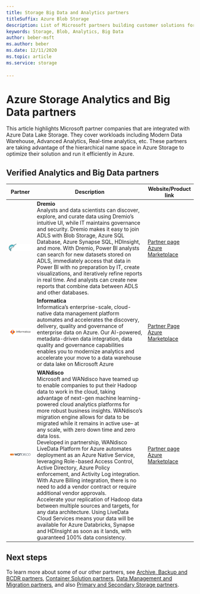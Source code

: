 ```yaml
---
title: Storage Big Data and Analytics partners 
titleSuffix: Azure Blob Storage
description: List of Microsoft partners building customer solutions for Big Data and Analytics with Azure Storage
keywords: Storage, Blob, Analytics, Big Data
author: beber-msft
ms.author: beber
ms.date: 12/11/2020
ms.topic: article
ms.service: storage

---
```


# Azure Storage Analytics and Big Data partners

This article highlights Microsoft partner companies that are integrated with Azure Data Lake Storage. They cover workloads including Modern Data Warehouse, Advanced Analytics, Real-time analytics, etc. These partners are taking advantage of the hierarchical name space in Azure Storage to optimize their solution and run it efficiently in Azure.

## Verified Analytics and Big Data partners
| Partner | Description | Website/Product link |
| ------- | ----------- | -------------------- |
|![Dremio company logo](./media/dremio-logo.png) |**Dremio**<br>Analysts and data scientists can discover, explore, and curate data using Dremio’s intuitive UI, while IT maintains governance and security. Dremio makes it easy to join ADLS with Blob Storage, Azure SQL Database, Azure Synapse SQL, HDInsight, and more. With Dremio, Power BI analysts can search for new datasets stored on ADLS, immediately access that data in Power BI with no preparation by IT, create visualizations, and iteratively refine reports in real time. And analysts can create new reports that combine data between ADLS and other databases.|[Partner page](https://www.dremio.com/azure/)<br>[Azure Marketplace](https://azuremarketplace.microsoft.com/marketplace/apps/dremiocorporation.dremio_ce)<br>|
![Informatica company logo](./media/informatica-logo.png) |**Informatica**<br>Informatica’s enterprise-scale, cloud-native data management platform automates and accelerates the discovery, delivery, quality and governance of enterprise data on Azure. Our AI-powered, metadata-driven data integration, data quality and governance capabilities enables you to modernize analytics and accelerate your move to a data warehouse or data lake on Microsoft Azure|[Partner Page](https://www.informatica.com/azure)<br>[Azure Marketplace](https://azuremarketplace.microsoft.com/marketplace/apps/informatica.annualiics?tab=Overview)|
![Wandisco company logo](./media/wandisco-logo.jpg) |**WANdisco**<br>Microsoft and WANdisco have teamed up to enable companies to put their Hadoop data to work in the cloud, taking advantage of next-gen machine learning-powered cloud analytics platforms for more robust business insights. WANdisco’s migration engine allows for data to be migrated while it remains in active use– at any scale, with zero down time and zero data loss.<br>Developed in partnership, WANdisco LiveData Platform for Azure automates deployment as an Azure Native Service, leveraging Role-based Access Control, Active Directory, Azure Policy enforcement, and Activity Log integration. With Azure Billing integration, there is no need to add a vendor contract or require additional vendor approvals.<br>Accelerate your replication of Hadoop data between multiple sources and targets, for any data architecture. Using LiveData Cloud Services means your data will be available for Azure Databricks, Synapse and HDInsight as soon as it lands, with guaranteed 100% data consistency. |[Partner page](https://www.wandisco.com/microsoft/)<br>[Azure Marketplace](https://azuremarketplace.microsoft.com/marketplace/apps/wandisco.ldm?tab=Overview)|

## Next steps
To learn more about some of our other partners, see [Archive, Backup and BCDR partners](..\backup-archive-disaster-recovery\partner-overview.md), [Container Solution partners](..\container-solutions\partner-overview.md), [Data Management and Migration partners](..\data-management\partner-overview.md), and also [Primary and Secondary Storage partners](..\primary-secondary-storage\partner-overview.md).


